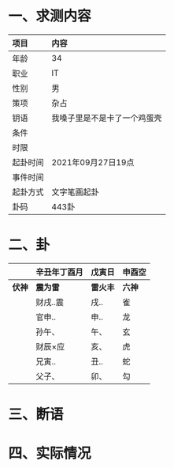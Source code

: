 # 一、求测内容
|项目|内容|
|:-|:-|
|年龄|34|
|职业|IT|
|性别|男|
|策项|杂占|
|钥语|我嗓子里是不是卡了一个鸡蛋壳|
|条件||
|时限||
|起卦时间|2021年09月27日19点|
|事件时间||
|起卦方式|文字笔画起卦|
|卦码|443卦|

# 二、卦
||辛丑年丁酉月|戊寅日|申酉空|
|:-|:-|:-|:-|
|**伏神**|**震为雷**|**雷火丰**|**六神**|
||财戌..震|戌..|雀|
||官申..|申..|龙|
||孙午、|午、|玄|
||财辰×应|亥、|虎|
||兄寅..|丑..|蛇|
||父子、|卯、|勾|


# 三、断语

# 四、实际情况